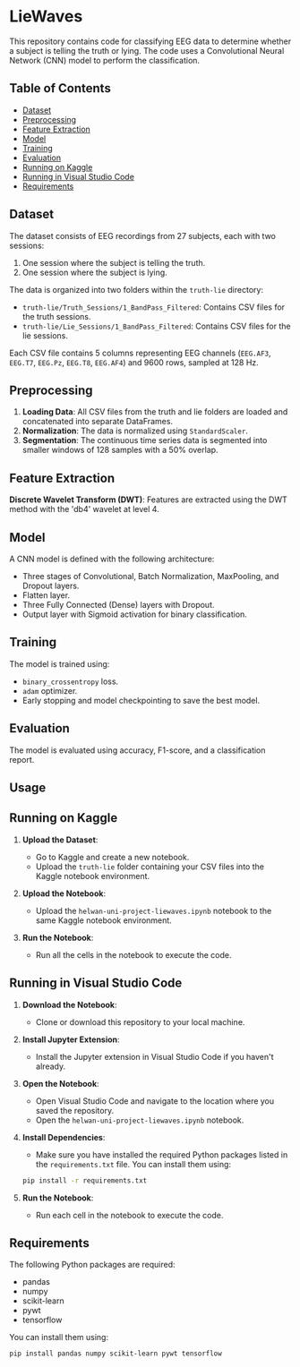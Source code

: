 # LieWaves

This repository contains code for classifying EEG data to determine whether a subject is telling the truth or lying. The code uses a Convolutional Neural Network (CNN) model to perform the classification.

## Table of Contents
- [Dataset](#dataset)
- [Preprocessing](#preprocessing)
- [Feature Extraction](#feature-extraction)
- [Model](#model)
- [Training](#training)
- [Evaluation](#evaluation)
- [Running on Kaggle](#running-on-kaggle)
- [Running in Visual Studio Code](#running-in-visual-studio-code)
- [Requirements](#requirements)

## Dataset

The dataset consists of EEG recordings from 27 subjects, each with two sessions:
1. One session where the subject is telling the truth.
2. One session where the subject is lying.

The data is organized into two folders within the `truth-lie` directory:
- `truth-lie/Truth_Sessions/1_BandPass_Filtered`: Contains CSV files for the truth sessions.
- `truth-lie/Lie_Sessions/1_BandPass_Filtered`: Contains CSV files for the lie sessions.

Each CSV file contains 5 columns representing EEG channels (`EEG.AF3`, `EEG.T7`, `EEG.Pz`, `EEG.T8`, `EEG.AF4`) and 9600 rows, sampled at 128 Hz.

## Preprocessing

1. **Loading Data**: All CSV files from the truth and lie folders are loaded and concatenated into separate DataFrames.
2. **Normalization**: The data is normalized using `StandardScaler`.
3. **Segmentation**: The continuous time series data is segmented into smaller windows of 128 samples with a 50% overlap.

## Feature Extraction

**Discrete Wavelet Transform (DWT)**: Features are extracted using the DWT method with the 'db4' wavelet at level 4.

## Model

A CNN model is defined with the following architecture:
- Three stages of Convolutional, Batch Normalization, MaxPooling, and Dropout layers.
- Flatten layer.
- Three Fully Connected (Dense) layers with Dropout.
- Output layer with Sigmoid activation for binary classification.

## Training

The model is trained using:
- `binary_crossentropy` loss.
- `adam` optimizer.
- Early stopping and model checkpointing to save the best model.

## Evaluation

The model is evaluated using accuracy, F1-score, and a classification report.

## Usage

## Running on Kaggle

1. **Upload the Dataset**:
    - Go to Kaggle and create a new notebook.
    - Upload the `truth-lie` folder containing your CSV files into the Kaggle notebook environment.

2. **Upload the Notebook**:
    - Upload the `helwan-uni-project-liewaves.ipynb` notebook to the same Kaggle notebook environment.

3. **Run the Notebook**:
    - Run all the cells in the notebook to execute the code.

## Running in Visual Studio Code

1. **Download the Notebook**:
    - Clone or download this repository to your local machine.

2. **Install Jupyter Extension**:
    - Install the Jupyter extension in Visual Studio Code if you haven't already.

3. **Open the Notebook**:
    - Open Visual Studio Code and navigate to the location where you saved the repository.
    - Open the `helwan-uni-project-liewaves.ipynb` notebook.

4. **Install Dependencies**:
    - Make sure you have installed the required Python packages listed in the `requirements.txt` file. You can install them using:
    ```bash
    pip install -r requirements.txt
    ```

5. **Run the Notebook**:
    - Run each cell in the notebook to execute the code.

## Requirements

The following Python packages are required:
- pandas
- numpy
- scikit-learn
- pywt
- tensorflow

You can install them using:
```bash
pip install pandas numpy scikit-learn pywt tensorflow
